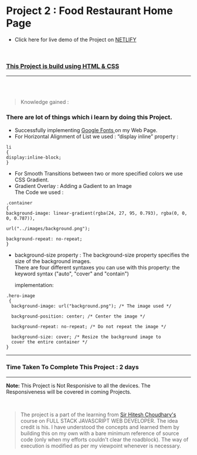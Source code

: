 # Project 2 : Food Restaurant Home Page

- Click here for live demo of the Project on [ NETLIFY ](https://parikshitproject2.netlify.app/ "Parikshit Project 1")

<br/>

### <ins> This Project is build using HTML & CSS </ins>

***
<br/>


<br/>

>Knowledge gained :
### There are lot of things which i learn by doing this Project.
- Successfully implementing [ Google Fonts ](https://fonts.google.com/) on my Web Page.
- For Horizontal Alignment of List we used : “display inline” property :
```
li
{
display:inline-block;
}

```
- For Smooth Transitions between two or more specified colors we use CSS Gradient.
- Gradient Overlay : Adding a Gadient to an Image  <br/>
The Code we used :
```
.container
{
background-image: linear-gradient(rgba(24, 27, 95, 0.793), rgba(0, 0, 0, 0.787)),

url("../images/background.png");

background-repeat: no-repeat;
}

```
- background-size property :
    The background-size property specifies the size of the background images. </br>
    There are four different syntaxes you can use with this property: the keyword syntax ("auto", "cover" and "contain")
    
    implementation:

```
.hero-image
 {
  background-image: url("background.png"); /* The image used */
  
  background-position: center; /* Center the image */
  
  background-repeat: no-repeat; /* Do not repeat the image */
  
  background-size: cover; /* Resize the background image to 
  cover the entire container */
}
```
***

### Time Taken To Complete This Project : 2 days

***

<b> Note: </b>  This Project is Not Responisive to all the devices. The Responsiveness will be covered in coming Projects.

<br>

>The project is a part of the learning from  [ Sir Hitesh Choudhary's ](https://github.com/hiteshchoudhary) course on FULL STACK JAVASCRIPT WEB DEVELOPER. The idea credit is his. I have understood the concepts and learned them by building this on my own with a bare minimum reference of source code (only when my efforts couldn't clear the roadblock). The way of execution is modified as per my viewpoint whenever is necessary.









